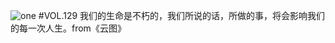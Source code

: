 ![one](http://image.wufazhuce.com/FmvYK4v3M-Tu5sIu-c-JUtDIjCZb)
#VOL.129
我们的生命是不朽的，我们所说的话，所做的事，将会影响我们的每一次人生。from《云图》